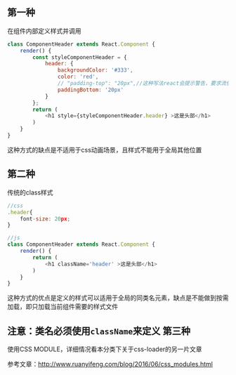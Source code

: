 第一种
-
在组件内部定义样式并调用
```js
class ComponentHeader extends React.Component {
	render() {
		const styleComponentHeader = {
			header: {
				backgroundColor: '#333',
				color: 'red',
				// "padding-top": "20px",//这种写法react会提示警告，要求流使用JSX的模式，即paddingTop
				paddingBottom: '20px'
			}
		};
		return (
			<h1 style={styleComponentHeader.header} >这是头部</h1>
		)
	}
}
```
这种方式的缺点是不适用于css动画场景，且样式不能用于全局其他位置

第二种
-
传统的class样式
```js
//css
.header{
	font-size: 20px;
}

//js
class ComponentHeader extends React.Component {
	render() {
		return (
			<h1 className='header' >这是头部</h1>
		)
	}
}
```
这种方式的优点是定义的样式可以适用于全局的同类名元素，缺点是不能做到按需加载，即只加载当前组件需要的样式文件

**注意：类名必须使用`className`来定义**
第三种
-
使用CSS MODULE，详细情况看本分类下关于css-loader的另一片文章<a href="../webpack/css-loader.md"></a>


参考文章：<a href="http://www.ruanyifeng.com/blog/2016/06/css_modules.html">http://www.ruanyifeng.com/blog/2016/06/css_modules.html</a>